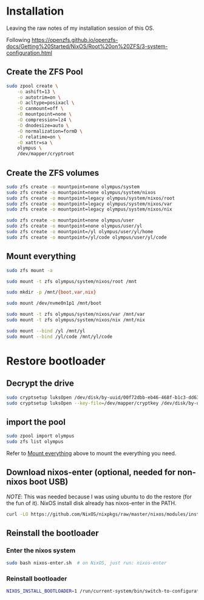 # Installation

Leaving the raw notes of my installation session of this OS.

Following https://openzfs.github.io/openzfs-docs/Getting%20Started/NixOS/Root%20on%20ZFS/3-system-configuration.html

## Create the ZFS Pool

```bash
sudo zpool create \
    -o ashift=13 \
    -o autotrim=on \
    -O acltype=posixacl \
    -O canmount=off \
    -O mountpoint=none \
    -O compression=lz4 \
    -O dnodesize=auto \
    -O normalization=formD \
    -O relatime=on \
    -O xattr=sa \
    olympus \
    /dev/mapper/cryptroot
```

## Create the ZFS volumes

```bash
sudo zfs create -o mountpoint=none olympus/system
sudo zfs create -o mountpoint=none olympus/system/nixos
sudo zfs create -o mountpoint=legacy olympus/system/nixos/root
sudo zfs create -o mountpoint=legacy olympus/system/nixos/var
sudo zfs create -o mountpoint=legacy olympus/system/nixos/nix

sudo zfs create -o mountpoint=none olympus/user
sudo zfs create -o mountpoint=none olympus/user/yl
sudo zfs create -o mountpoint=/yl olympus/user/yl/home
sudo zfs create -o mountpoint=/yl/code olympus/user/yl/code
```

## Mount everything

```bash
sudo zfs mount -a

sudo mount -t zfs olympus/system/nixos/root /mnt

sudo mkdir -p /mnt/{boot,var,nix}

sudo mount /dev/nvme0n1p1 /mnt/boot

sudo mount -t zfs olympus/system/nixos/var /mnt/var
sudo mount -t zfs olympus/system/nixos/nix /mnt/nix

sudo mount --bind /yl /mnt/yl
sudo mount --bind /yl/code /mnt/yl/code
```

# Restore bootloader

## Decrypt the drive

```bash
sudo cryptsetup luksOpen /dev/disk/by-uuid/00f72dbb-eb46-468f-b1c3-dd63adc542f0 cryptkey
sudo cryptsetup luksOpen --key-file=/dev/mapper/cryptkey /dev/disk/by-uuid/5f4422ca-eb45-4532-931b-63225c2143d5 cryptroot
```

## import the pool

```bash
sudo zpool import olympus
sudo zfs list olympus
```

Refer to [Mount everything](#mount-everything) above to mount the everything you need.

## Download nixos-enter (optional, needed for non-nixos boot USB)

*NOTE*: This was needed because I was using ubuntu to do the restore (for the
fun of it). NixOS install disk already has nixos-enter in the PATH.

```bash
curl -LO https://github.com/NixOS/nixpkgs/raw/master/nixos/modules/installer/tools/nixos-enter.sh
```

## Reinstall the bootloader

### Enter the nixos system

```bash
sudo bash nixos-enter.sh  # on NixOS, just run: nixos-enter
```

### Reinstall bootloader

```bash
NIXOS_INSTALL_BOOTLOADER=1 /run/current-system/bin/switch-to-configuration boot
```
